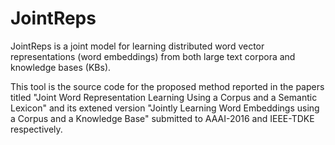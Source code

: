 # JointReps
JointReps is a joint model for learning distributed word vector representations (word embeddings) from both large text corpora and knowledge bases (KBs). 

This tool is the source code for the proposed method reported in the papers titled "Joint Word Representation Learning Using a Corpus and a Semantic Lexicon" and its extened version "Jointly Learning Word Embeddings using a Corpus and a Knowledge Base" submitted to AAAI-2016 and IEEE-TDKE respectively.
